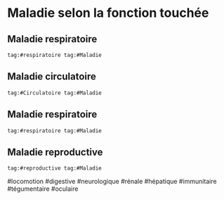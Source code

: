 # Maladie selon la fonction touchée
## Maladie respiratoire

```query
tag:#respiratoire tag:#Maladie 
```

## Maladie circulatoire

```query
tag:#Circulatoire tag:#Maladie 
```

## Maladie respiratoire

```query
tag:#respiratoire tag:#Maladie 
```

## Maladie reproductive

```query
tag:#reproductive tag:#Maladie 
```

#locomotion
#digestive
#neurologique
#rénale
#hépatique
#immunitaire
#tégumentaire
#oculaire